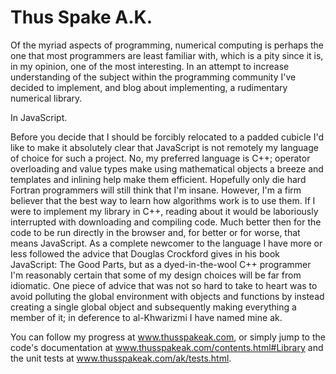 # Thus Spake A.K.


Of the myriad aspects of programming, numerical computing is perhaps the one that most programmers are least familiar with, which is a pity since it is, in my opinion, one of the most interesting. In an attempt to increase understanding of the subject within the programming community I've decided to implement, and blog about implementing, a rudimentary numerical library.

In JavaScript.

Before you decide that I should be forcibly relocated to a padded cubicle I'd like to make it absolutely clear that JavaScript is not remotely my language of choice for such a project. No, my preferred language is C++; operator overloading and value types make using mathematical objects a breeze and templates and inlining help make them efficient. Hopefully only die hard Fortran programmers will still think that I'm insane. However, I'm a firm believer that the best way to learn how algorithms work is to use them. If I were to implement my library in C++, reading about it would be laboriously interrupted with downloading and compiling code. Much better then for the code to be run directly in the browser and, for better or for worse, that means JavaScript.
As a complete newcomer to the language I have more or less followed the advice that Douglas Crockford gives in his book JavaScript: The Good Parts, but as a dyed-in-the-wool C++ programmer I'm reasonably certain that some of my design choices will be far from idiomatic. One piece of advice that was not so hard to take to heart was to avoid polluting the global environment with objects and functions by instead creating a single global object and subsequently making everything a member of it; in deference to al-Khwarizmi I have named mine ak.

You can follow my progress at www.thusspakeak.com, or simply jump to the code's documentation at www.thusspakeak.com/contents.html#Library and the unit tests at www.thusspakeak.com/ak/tests.html.

